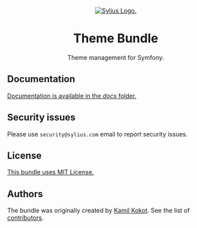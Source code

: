 <p align="center">
    <a href="https://sylius.com" target="_blank">
        <picture>
          <source media="(prefers-color-scheme: dark)" srcset="https://media.sylius.com/sylius-logo-800-dark.png">
          <source media="(prefers-color-scheme: light)" srcset="https://media.sylius.com/sylius-logo-800.png">
          <img alt="Sylius Logo." src="https://media.sylius.com/sylius-logo-800.png">
        </picture>
    </a>
</p>

<h1 align="center">Theme Bundle</h1>

<p align="center">Theme management for Symfony.</p>

## Documentation

[Documentation is available in the *docs* folder.](docs/index.md)

## Security issues

Please use `security@sylius.com` email to report security issues.

## License

[This bundle uses MIT License.](LICENSE)

## Authors

The bundle was originally created by [Kamil Kokot](https://kamil.kokot.me).
See the list of [contributors](https://github.com/Sylius/SyliusThemeBundle/contributors).
